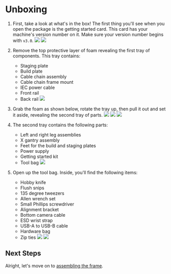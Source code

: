 <!-- markdownlint-disable-file MD045-->
# Unboxing

1. First, take a look at what's in the box! The first thing you'll see when you open the package is the getting started card. This card has your machine's version number on it. Make sure your version number begins with `v3.0`.
  ![](images/opened-box.webp)
  ![](images/getting-started-card.webp)

2. Remove the top protective layer of foam revealing the first tray of components. This tray contains:
    * Staging plate
    * Build plate
    * Cable chain assembly
    * Cable chain frame mount
    * IEC power cable
    * Front rail
    * Back rail
    ![](images/first-tray.webp)

3. Grab the foam as shown below, rotate the tray up, then pull it out and set it aside, revealing the second tray of parts.
    ![](images/first-tray-left-grip.webp)
    ![](images/first-tray-right-grip.webp)
    ![](images/first-tray-removal.webp)

4. The second tray contains the following parts:
    * Left and right leg assemblies
    * X gantry assembly
    * Feet for the build and staging plates
    * Power supply
    * Getting started kit
    * Tool bag
    ![](images/second-tray.webp)

5. Open up the tool bag. Inside, you'll find the following items:
    * Hobby knife
    * Flush snips
    * 135 degree tweezers
    * Allen wrench set
    * Small Phillips screwdriver
    * Alignment bracket
    * Bottom camera cable
    * ESD wrist strap
    * USB-A to USB-B cable
    * Hardware bag
    * Zip ties
    ![](images/tool-bag.webp)
    ![](images/tool-bag-exploded.webp)

## Next Steps

Alright, let's move on to [assembling the frame](../assembling-frame/index.md).
